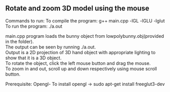 ## Rotate and zoom 3D model using the mouse

Commands to run:
To compile the program: g++ main.cpp -lGL -lGLU -lglut
To run the program: ./a.out

main.cpp program loads the bunny object from lowpolybunny.obj(provided in the folder). \
The output can be seen by running ./a.out. \
Output is a 2D projection of 3D hand object with appropriate lighting to show that it is a 3D object. \
To rotate the object, click the left mouse button and drag the mouse. \
To zoom in and out, scroll up and down respectively using mouse scroll button. 

Prerequisite:
Opengl- To install opengl -> sudo apt-get install freeglut3-dev

